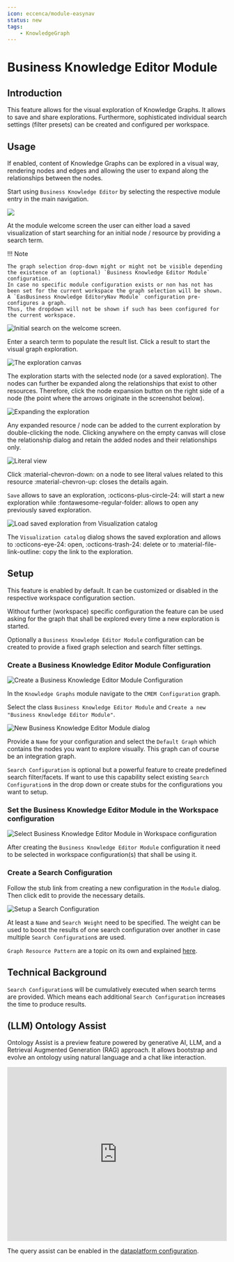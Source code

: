 ```yaml
---
icon: eccenca/module-easynav
status: new
tags:
    - KnowledgeGraph
---
```


# Business Knowledge Editor Module

## Introduction

This feature allows for the visual exploration of Knowledge Graphs.
It allows to save and share explorations.
Furthermore, sophisticated individual search settings (filter presets) can be created and configured per workspace.

## Usage

If enabled, content of Knowledge Graphs can be explored in a visual way, rendering nodes and edges and allowing the user to expand along the relationships between the nodes.

Start using `Business Knowledge Editor` by selecting the respective module entry in the main navigation.

![](easynav-start.png)

At the module welcome screen the user can either load a saved visualization of start searching for an initial node / resource by providing a search term.

!!! Note

    The graph selection drop-down might or might not be visible depending the existence of an (optional) `Business Knowledge Editor Module` configuration.
    In case no specific module configuration exists or non has not has been set for the current workspace the graph selection will be shown.
    A `EasBusiness Knowledge EditoryNav Module` configuration pre-configures a graph.
    Thus, the dropdown will not be shown if such has been configured for the current workspace.

![Initial search on the welcome screen.](easynav-welcome-search.png)

Enter a search term to populate the result list.
Click a result to start the visual graph exploration.

![The exploration canvas](easynav-canvas.png)

The exploration starts with the selected node (or a saved exploration).
The nodes can further be expanded along the relationships that exist to other resources.
Therefore, click the node expansion button on the right side of a node (the point where the arrows originate in the screenshot below).

![Expanding the exploration](easynav-exploration-expand.png)

Any expanded resource / node can be added to the current exploration by double-clicking the node.
Clicking anywhere on the empty canvas will close the relationship dialog and retain the added nodes and their relationships only.

![Literal view](easynav-literal-inline.png)

Click :material-chevron-down: on a node to see literal values related to this resource :material-chevron-up: closes the details again.

`Save` allows to save an exploration, :octicons-plus-circle-24: will start a new exploration while :fontawesome-regular-folder: allows to open any previously saved exploration.

![Load saved exploration from `Visualization catalog`](easynav-visualization-catalog.png)

The `Visualization catalog` dialog shows the saved exploration and allows to :octicons-eye-24: open, :octicons-trash-24: delete or to :material-file-link-outline: copy the link to the exploration.

## Setup

This feature is enabled by default.
It can be customized or disabled in the respective workspace configuration section.

Without further (workspace) specific configuration the feature can be used asking for the graph that shall be explored every time a new exploration is started.

Optionally a `Business Knowledge Editor Module` configuration can be created to provide a fixed graph selection and search filter settings.

### Create a Business Knowledge Editor Module Configuration

![Create a `Business Knowledge Editor Module` Configuration](easynav-config-EasyNavModule.png)

In the `Knowledge Graphs` module navigate to the `CMEM Configuration` graph.

Select the class `Business Knowledge Editor Module` and `Create a new "Business Knowledge Editor Module"`.

![New `Business Knowledge Editor Module` dialog](easynav-config-newEasyNavModule-dialog.png)

Provide a `Name` for your configuration and select the `Default Graph` which contains the nodes you want to explore visually.
This graph can of course be an integration graph.

`Search Configuration` is optional but a powerful feature to create predefined search filter/facets.
If want to use this capability select existing `Search Configuration`s in the drop down or create stubs for the configurations you want to setup.

### Set the Business Knowledge Editor Module in the Workspace configuration

![Select `Business Knowledge Editor Module` in `Workspace` configuration](easynav-config-select-in-workspace.png)

After creating the `Business Knowledge Editor Module` configuration it need to be selected in workspace configuration(s) that shall be using it.

### Create a Search Configuration

Follow the stub link from creating a new configuration in the `Module` dialog.
Then click edit to provide the necessary details.

![Setup a `Search Configuration`](easynav-config-search-config-dialog.png)

At least a `Name` and `Search Weight` need to be specified.
The weight can be used to boost the results of one search configuration over another in case multiple `Search Configuration`s are used.

`Graph Resource Pattern` are a topic on its own and explained [here](../../deploy-and-configure/configuration/datamanager/graph-resource-pattern/index.md).

## Technical Background

`Search Configuration`s will be cumulatively executed when search terms are provided.
Which means each additional `Search Configuration` increases the time to produce results.

## (LLM) Ontology Assist

Ontology Assist is a preview feature powered by generative AI, LLM, and a Retrieval Augmented Generation (RAG) approach.
It allows bootstrap and evolve an ontology using natural language and a chat like interaction.

<div class="video-wrapper">
    <iframe
        width="100%"
        height="400px"
        src="https://www.youtube.com/embed/s3Ghri4LZL0?si=YH4nqSeIfHwhpgBA"
        title="YouTube video player"
        frameborder="0"
        allow="accelerometer; autoplay; clipboard-write; encrypted-media; gyroscope; picture-in-picture; web-share"
        allowfullscreen></iframe>
</div>

The query assist can be enabled in the [dataplatform configuration](../../deploy-and-configure/configuration/dataplatform/application-full.md#llm-assistant-supported).
